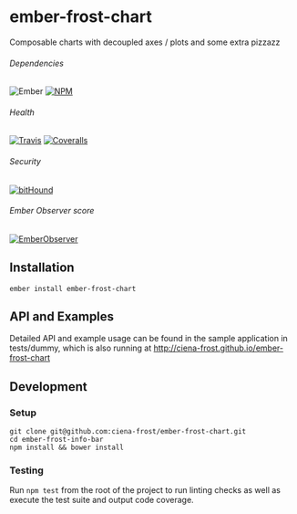 [ci-img]: https://img.shields.io/travis/ciena-frost/ember-frost-chart.svg "Travis CI Build Status"
[ci-url]: https://travis-ci.org/ciena-frost/ember-frost-chart

[cov-img]: https://img.shields.io/coveralls/ciena-frost/ember-frost-chart.svg "Coveralls Code Coverage"
[cov-url]: https://coveralls.io/github/ciena-frost/ember-frost-chart

[npm-img]: https://img.shields.io/npm/v/ember-frost-chart.svg "NPM Version"
[npm-url]: https://www.npmjs.com/package/ember-frost-chart

[ember-observer-badge]: http://emberobserver.com/badges/ember-frost-chart.svg "Ember Observer score"
[ember-observer-badge-url]: http://emberobserver.com/addons/ember-frost-chart

[ember-img]: https://img.shields.io/badge/ember-2.3+-orange.svg "Ember 2.3+"

[bithound-img]: https://www.bithound.io/github/ciena-frost/ember-frost-chart/badges/score.svg "bitHound"
[bithound-url]: https://www.bithound.io/github/ciena-frost/ember-frost-chart


# ember-frost-chart
Composable charts with decoupled axes / plots and some extra pizzazz

###### Dependencies

![Ember][ember-img]
[![NPM][npm-img]][npm-url]

###### Health

[![Travis][ci-img]][ci-url]
[![Coveralls][cov-img]][cov-url]

###### Security

[![bitHound][bithound-img]][bithound-url]

###### Ember Observer score
[![EmberObserver][ember-observer-badge]][ember-observer-badge-url]

## Installation
```
ember install ember-frost-chart
```

## API and Examples
Detailed API and example usage can be found in the sample application in tests/dummy, which is also running at http://ciena-frost.github.io/ember-frost-chart

## Development
### Setup
```
git clone git@github.com:ciena-frost/ember-frost-chart.git
cd ember-frost-info-bar
npm install && bower install
```

### Testing
Run `npm test` from the root of the project to run linting checks as well as execute the test suite
and output code coverage.
